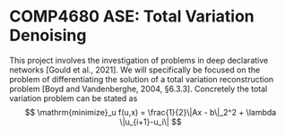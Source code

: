 
# COMP4680 ASE: Total Variation Denoising
This project involves the investigation of problems in deep declarative networks [Gould et al., 2021]. 
We will specifically be focused on the problem of differentiating the solution of a total variation reconstruction problem [Boyd and Vandenberghe, 2004, §6.3.3]. 
Concretely the total variation problem can be stated as
$$
\mathrm{minimize}_u  f(u,x) =  \frac{1}{2}\|Ax - b\|_2^2 + \lambda \|u_{i+1}-u_i\|
$$